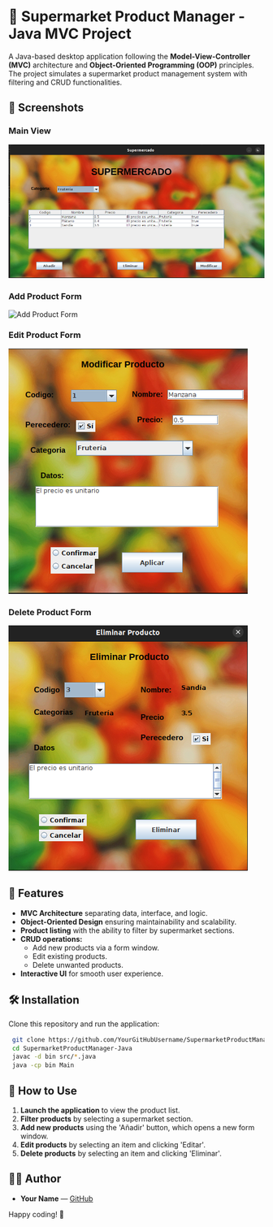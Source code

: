# 🛒 Supermarket Product Manager - Java MVC Project
A Java-based desktop application following the **Model-View-Controller (MVC)** architecture and **Object-Oriented Programming (OOP)** principles. The project simulates a supermarket product management system with filtering and CRUD functionalities.

## 📸 Screenshots

### Main View
![Main View](assets/main.png)

### Add Product Form
![Add Product Form](assets/añadir.png)

### Edit Product Form
![Edit Product Form](assets/modificar.png)

### Delete Product Form
![Delete Product Form](assets/eliminar.png)

## 🚀 Features
- **MVC Architecture** separating data, interface, and logic.
- **Object-Oriented Design** ensuring maintainability and scalability.
- **Product listing** with the ability to filter by supermarket sections.
- **CRUD operations:**
  - Add new products via a form window.
  - Edit existing products.
  - Delete unwanted products.
- **Interactive UI** for smooth user experience.

## 🛠️ Installation
Clone this repository and run the application:
```bash
 git clone https://github.com/YourGitHubUsername/SupermarketProductManager-Java.git
 cd SupermarketProductManager-Java
 javac -d bin src/*.java
 java -cp bin Main
```

## 🧠 How to Use
1. **Launch the application** to view the product list.
2. **Filter products** by selecting a supermarket section.
3. **Add new products** using the 'Añadir' button, which opens a new form window.
4. **Edit products** by selecting an item and clicking 'Editar'.
5. **Delete products** by selecting an item and clicking 'Eliminar'.

## 👨‍💻 Author
- **Your Name** — [GitHub](https://github.com/YourGitHubUsername)

Happy coding! 🚀

